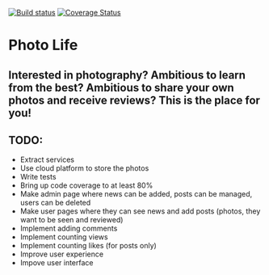 [![Build status](https://ci.appveyor.com/api/projects/status/jt3jtnvqnyfstq25?svg=true)](https://ci.appveyor.com/project/Branimir123/photolife)
[![Coverage Status](https://coveralls.io/repos/github/Branimir123/PhotoLife/badge.svg?branch=master)](https://coveralls.io/github/Branimir123/PhotoLife?branch=master)

# Photo Life

## Interested in photography? Ambitious to learn from the best? Ambitious to share your own photos and receive reviews? This is the place for you!


## TODO: 
- Extract services
- Use cloud platform to store the photos
- Write tests
- Bring up code coverage to at least 80%
- Make admin page where news can be added, posts can be managed, users can be deleted
- Make user pages where they can see news and add posts (photos, they want to be seen and reviewed)
- Implement adding comments
- Implement counting views 
- Implement counting likes (for posts only)
- Improve user experience
- Impove user interface
